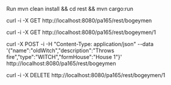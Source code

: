 Run mvn clean install && cd rest && mvn cargo:run

curl -i -X GET http://localhost:8080/pa165/rest/bogeymen

curl -i -X GET http://localhost:8080/pa165/rest/bogeymen/1

curl -X POST -i -H "Content-Type: application/json" --data '{"name":"oldWitch","description":"Throws fire","type":"WITCH","formHouse":"House 1"}' http://localhost:8080/pa165/rest/bogeymen

curl -i -X DELETE http://localhost:8080/pa165/rest/bogeymen/1
